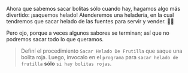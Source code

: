 <gs-attire
  attire-url="https://raw.githubusercontent.com/MumukiProject/mumuki-guia-gobstones-alternativa-kids/master/assets/attires/config.json">
</gs-attire>
<gs-toolbox toolbox-url="https://raw.githubusercontent.com/MumukiProject/mumuki-guia-gobstones-alternativa-kids/master/assets/toolbox.xml">
</gs-toolbox>

Ahora que sabemos sacar bolitas sólo cuando hay, hagamos algo más divertido: ¡saquemos helado! Atenderemos una heladería, en la cual tendremos que sacar helado de las fuentes para servir y vender. :icecream::yum:

Pero ojo, porque a veces algunos sabores se terminan; así que no podremos sacar todo lo que queramos. 

> Definí el procedimiento `Sacar Helado De Frutilla` que saque una bolita roja. Luego, invocalo en el `programa` para `sacar helado de frutilla` **sólo** `si hay bolitas rojas`.


